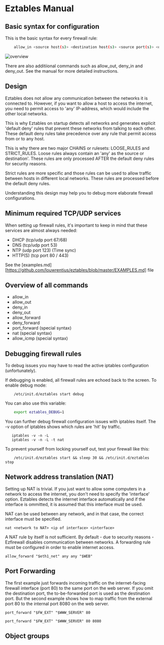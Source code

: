# Eztables Manual

## Basic syntax for configuration 

This is the basic syntax for every firewall rule:

```sh
    allow_in <source host(s)> <destination host(s)> <source port(s)> <destination port(s)>
```

![overview](http://louwrentius.com/static/images/eztables-rules.png)

There are also additiional commands such as allow_out, deny_in and deny_out. See the manual for more detailed instructions.

## Design 

Eztables does not allow any communication between the networks it is connected to. However, if you want to allow a host to access the internet, you need to permit access to 'any' IP-address, which would include the other local networks. 

This is why Eztables on startup detects all networks and generates explicit 'default deny' rules that prevent these networks from talking to each other. These default deny rules take precedence over any rule that permit access from or to any host.

This is why there are two major CHAINS or rulesets: LOOSE_RULES and STRICT_RULES. Loose rules always contain an 'any' as the source or destination'. These rules are only processed AFTER the default deny rules for security reasons. 

Strict rules are more specific and those rules can be used to allow traffic between hosts in different local networks. These rules are processed before the default deny rules.

Understanding this design may help you to debug more elaborate firewall configurations.

## Minimum required TCP/UDP services

When setting up firewall rules, it's important to keep in mind that these services are almost always needed:

- DHCP (tcp/udp port 67/68)
- DNS (tcp/udp port 53)
- NTP (udp port 123) (Time sync)
- HTTP(S) (tcp port 80 / 443)

See the [examples.md][https://github.com/louwrentius/eztables/blob/master/EXAMPLES.md] file 

## Overview of all commands

- allow_in
- allow_out
- deny_in
- deny_out
- allow_forward
- deny_forward
- port_forward (special syntax)
- nat (special syntax)
- allow_icmp (special syntax)

## Debugging firewall rules

To debug issues you may have to read the active iptables configuration (unfortunately).

If debugging is enabled, all firewall rules are echoed back to the screen. To enable debug mode:

```
    /etc/init.d/eztables start debug
```

You can also use this variable:

```sh
    export eztables_DEBUG=1
```

You can further debug firewall configuration issues with iptables itself. The -v option of iptables shows which rules are 'hit' by traffic.

```
   iptables -v -n -L
   iptables -v -n -L -t nat
```

To prevent yourself from locking yourself out, test your firewall like this:

```
    /etc/init.d/eztables start && sleep 30 && /etc/init.d/eztables stop
```

## Network address translation (NAT)

Setting up NAT is trivial. If you just want to allow some computers in a network to access the internet, you don't need to specify the 'interface' option. 
Eztables detects the internet interface automatically and if the interface is ommitted, it is assumed that this interface must be used.

NAT can be used between any network, and in that case, the correct interface must be specified.

    nat <network to NAT> <ip of interface> <interface>

A NAT rule by itself is not sufficient. By default - due to security reasons - Ezfirewall disables communication between networks.
A forwarding rule must be configured in order to enable internet access. 

    allow_forward "$eth1_net" any any "$WEB"

## Port Forwarding

The first example just forwards incoming traffic on the internet-facing firewall interface (port 80) to the same port on the web server. If you omit the destination port, the to-be-forwarded port is used as the destination port. But the second example shows how to map traffic from the external port 80 to the internal port 8080 on the web server.

    port_forward "$FW_EXT" "$WWW_SERVER" 80

    port_forward "$FW_EXT" "$WWW_SERVER" 80 8080

## Object groups

